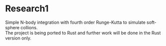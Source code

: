 # Research1

Simple N-body integration with fourth order Runge-Kutta to simulate soft-sphere collions.  
The project is being ported to Rust and further work will be done in the Rust version only.
